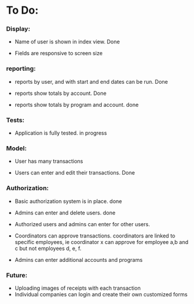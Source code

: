 # To Do:

### Display: 

- Name of user is shown in index view. Done

- Fields are responsive to screen size


### reporting:

- reports by user, and with start and end dates can be run.  Done

- reports show totals by account. Done

- reports show totals by program and account. done


### Tests:  

- Application is fully tested.  in progress


### Model: 

- User has many transactions

- Users can enter and edit their transactions. Done


### Authorization:

- Basic authorization system is in place.  done

- Admins can enter and delete users. done

- Authorized users and admins can enter for other users.  

- Coordinators can approve transactions. coordinators are linked to specific employees, ie coordinator x can approve for employee a,b and c but not employees d, e, f.

- Admins can enter additional accounts and programs


### Future:  

- Uploading images of receipts with each transaction
- Individual companies can login and create their own customized forms



